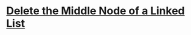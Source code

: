 # [Delete the Middle Node of a Linked List](https://leetcode.com/problems/delete-the-middle-node-of-a-linked-list/description)
